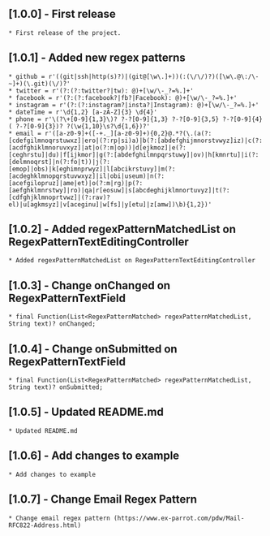 ## [1.0.0] - First release
    * First release of the project.

## [1.0.1] - Added new regex patterns
    * github = r'((git|ssh|http(s)?)|(git@[\w\.]+))(:(\/\/)?)([\w\.@\:/\-~]+)(\.git)(\/)?'
    * twitter = r'(?:(?:twitter?|tw): @)+[\w/\-_?=%.]+'
    * facebook = r'(?:(?:facebook?|fb?|Facebook): @)+[\w/\-_?=%.]+'
    * instagram = r'(?:(?:instagram?|insta?|Instagram): @)+[\w/\-_?=%.]+'
    * dateTime = r'\d{1,2} [a-zA-Z]{3} \d{4}'
    * phone = r'\(?\+[0-9]{1,3}\)? ?-?[0-9]{1,3} ?-?[0-9]{3,5} ?-?[0-9]{4}( ?-?[0-9]{3})? ?(\w{1,10}\s?\d{1,6})?'
    * email = r'([a-z0-9]+([-+._][a-z0-9]+){0,2}@.*?(\.(a(?:[cdefgilmnoqrstuwxz]|ero|(?:rp|si)a)|b(?:[abdefghijmnorstvwyz]iz)|c(?:[acdfghiklmnoruvxyz]|at|o(?:m|op))|d[ejkmoz]|e(?:[ceghrstu]|du)|f[ijkmor]|g(?:[abdefghilmnpqrstuwy]|ov)|h[kmnrtu]|i(?:[delmnoqrst]|n(?:fo|t))|j(?:[emop]|obs)|k[eghimnprwyz]|l[abcikrstuvy]|m(?:[acdeghklmnopqrstuvwxyz]|il|obi|useum)|n(?:[acefgilopruz]|ame|et)|o(?:m|rg)|p(?:[aefghklmnrstwy]|ro)|qa|r[eosuw]|s[abcdeghijklmnortuvyz]|t(?:[cdfghjklmnoprtvwz]|(?:rav)?el)|u[agkmsyz]|v[aceginu]|w[fs]|y[etu]|z[amw])\b){1,2})'

## [1.0.2] - Added regexPatternMatchedList on RegexPatternTextEditingController
    * Added regexPatternMatchedList on RegexPatternTextEditingController

## [1.0.3] - Change onChanged on RegexPatternTextField
    * final Function(List<RegexPatternMatched> regexPatternMatchedList, String text)? onChanged;

## [1.0.4] - Change onSubmitted on RegexPatternTextField
    * final Function(List<RegexPatternMatched> regexPatternMatchedList, String text)? onSubmitted;

## [1.0.5] - Updated README.md
    * Updated README.md

## [1.0.6] - Add changes to example
    * Add changes to example

## [1.0.7] - Change Email Regex Pattern
    * Change email regex pattern (https://www.ex-parrot.com/pdw/Mail-RFC822-Address.html)
